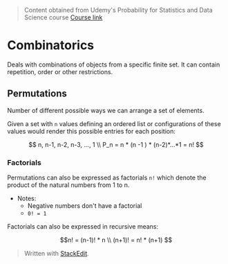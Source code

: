 > Content obtained from Udemy's Probability for Statistics and Data Science course [Course link](https://telusinternational.udemy.com/course/probability-for-statistics-and-data-science)

# Combinatorics

Deals with combinations of objects from a specific finite set. It can contain repetition, order or other restrictions.

## Permutations

Number of different possible ways we can arrange a set of elements.

Given a set with `n` values defining an ordered list or configurations of these values would render this possible entries for each position: 

$$
n, n-1, n-2, n-3, ..., 1 \\
P_n = n * (n -1 ) * (n-2)*...*1 = n!
$$

### Factorials

Permutations can also be expressed as factorials `n!` which denote the product of the natural numbers from 1 to n.
- Notes:
	- Negative numbers don't have a factorial
	- `0! = 1`

Factorials can also be expressed in recursive means: 

$$n! = (n-1)! * n \\
(n+1)! = n! * (n+1) $$

> Written with [StackEdit](https://stackedit.io/).
<!--stackedit_data:
eyJoaXN0b3J5IjpbMTgyMzcyOTM1OCwxNDA1NDg1OTIyLC0xOT
c3NDA3NTUzLC0xMDc0NTg5NDc1XX0=
-->
